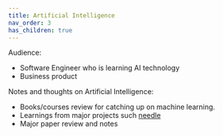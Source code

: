 ```yaml
---
title: Artificial Intelligence
nav_order: 3
has_children: true
---
```


Audience:
- Software Engineer who is learning AI technology
- Business product

Notes and thoughts on Artificial Intelligence:

- Books/courses review for catching up on machine learning.
- Learnings from major projects such [needle](https://github.com/yangchenyun/ml_journey/tree/main/10714)
- Major paper review and notes